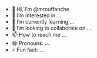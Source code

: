 - 👋 Hi, I’m @mrouffanche
- 👀 I’m interested in ...
- 🌱 I’m currently learning ...
- 💞️ I’m looking to collaborate on ...
- 📫 How to reach me ...
- 😄 Pronouns: ...
- ⚡ Fun fact: ...

<!---
mrouffanche/mrouffanche is a ✨ special ✨ repository because its `README.md` (this file) appears on your GitHub profile.
You can click the Preview link to take a look at your changes.
--->
